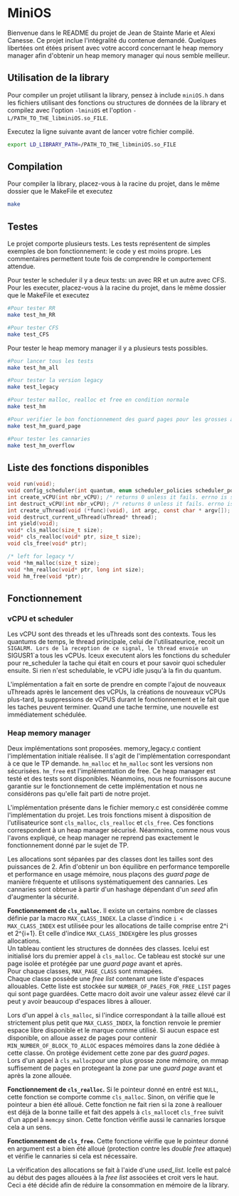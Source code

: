 #  MiniOS

Bienvenue dans le README du projet de Jean de Stainte Marie et Alexi Canesse. Ce projet inclue l'intégralité du contenue demandé. Quelques libertées ont étées prisent avec votre accord concernant le heap memory manager afin d'obtenir un heap memory manager qui nous semble meilleur.  

## Utilisation de la library

Pour compiler un projet utilisant la library, pensez à include `miniOS.h` dans les fichiers utilisant des fonctions ou structures de données de la library et compilez avec l'option `-lminiOS` et l'option `-L/PATH_TO_THE_libminiOS.so_FILE`.


Executez la ligne suivante avant de lancer votre fichier compilé.
```sh
export LD_LIBRARY_PATH=/PATH_TO_THE_libminiOS.so_FILE 
```

## Compilation

Pour compiler la library, placez-vous à la racine du projet, dans le même dossier que le MakeFile et executez
```sh
make
```

## Testes

Le projet comporte plusieurs tests. Les tests représentent de simples exemples de bon fonctionnement: le code y est moins propre. Les commentaires permettent toute fois de comprendre le comportement attendue.  

Pour tester le scheduler il y a deux tests: un avec RR et un autre avec CFS. Pour les executer, placez-vous à la racine du projet, dans le même dossier que le MakeFile et executez
```sh
#Pour tester RR
make test_hm_RR 

#Pour tester CFS
make test_CFS
```

Pour tester le heap memory manager il y a plusieurs tests possibles. 
```sh
#Pour lancer tous les tests 
make test_hm_all

#Pour tester la version legacy 
make test_legacy

#Pour tester malloc, realloc et free en condition normale
make test_hm

#Pour verifier le bon fonctionnement des guard pages pour les grosses allocations 
make test_hm_guard_page

#Pour tester les cannaries
make test_hm_overflow
```

## Liste des fonctions disponibles 

```C
void run(void);
void config_scheduler(int quantum, enum scheduler_policies scheduler_policy);
int create_vCPU(int nbr_vCPU); /* returns 0 unless it fails. errno is set if it fails */
int destruct_vCPU(int nbr_vCPU); /* returns 0 unless it fails. errno is set if it fails */
int create_uThread(void (*func)(void), int argc, const char * argv[]); /* returns 0 unless it fails. errno is set if it fails */
void destruct_current_uThread(uThread* thread);
int yield(void);
void* cls_malloc(size_t size);
void* cls_realloc(void* ptr, size_t size);
void cls_free(void* ptr);

/* left for legacy */
void *hm_malloc(size_t size);
void *hm_realloc(void* ptr, long int size);
void hm_free(void *ptr);
```

## Fonctionnement 

### vCPU et scheduler 

Les vCPU sont des threads et les uThreads sont des contexts. Tous les quantums de temps, le thread principale, celui de l'utilisateurice, recoit un `SIGALRM. Lors de la reception de ce signal, le thread envoie un `SIGUSR1`a tous les vCPUs. Iceux executent alors les fonctions du scheduler pour re_scheduler la tache qui était en cours et pour savoir quoi scheduler ensuite. Si rien n'est schedulable, le vCPU idle jusqu'à la fin du quantum.  

L'implémentation a fait en sorte de prendre en compte l'ajout de nouveaux uThreads après le lancement des vCPUs, la créations de nouveaux vCPUs plus-tard, la suppressions de vCPUS durant le fonctionnement et le fait que les taches peuvent terminer. Quand une tache termine, une nouvelle est immédiatement schédulée.

### Heap memory manager 

Deux implémentations sont proposées. memory_legacy.c contient l'implémentation initiale réalisée. Il s'agit de l'implémentation correspondant à ce que le TP demande. `hm_malloc` et `hm_malloc` sont les versions non sécurisées. `hm_free` est l'implémentation de free. Ce heap manager est testé et des tests sont disponibles. Néanmoins, nous ne fournissons aucune garantie sur le fonctionnement de cette implémentation et nous ne considérons pas qu'elle fait parti de notre projet.

L'implémentation présente dans le fichier memory.c est considérée comme l'implémentation du projet. Les trois fonctions misent à disposition de l'utilisateurice sont `cls_malloc`, `cls_realloc` et `cls_free`. Ces fonctions correspondent à un heap manager sécurisé. Néanmoins, comme nous vous l'avons expliqué, ce heap manager ne reprend pas exactement le fonctionnement donné par le sujet de TP.  

Les allocations sont séparées par des classes dont les tailles sont des puissances de 2. Afin d'obtenir un bon équilibre en performance temporelle et performance en usage mémoire, nous plaçons des _guard page_ de manière fréquente et utilisons systématiquement des cannaries. Les cannaries sont obtenue à partir d'un hashage dépendant d'un _seed_ afin d'augmenter la sécurité.  



__Fonctionnement de `cls_malloc`.__ Il existe un certains nombre de classes définie par la macro `MAX_CLASS_INDEX`. La classe d'indice `i < MAX_CLASS_INDEX` est utilisée pour les allocations de taille comprise entre 2^i et 2^{i+1}. Et celle d'indice `MAX_CLASS_INDEX`gère les plus grosses allocations.    
Un tableau contient les structures de données des classes. Icelui est initialisé lors du premier appel à `cls_malloc`. Ce tableau est stocké sur une page isolée et protégée par une _guard page_ avant et après.  
Pour chaque classes, `MAX_PAGE_CLASS` sont mmapées.  
Chaque classe possède une _free list_ contenant une liste d'espaces allouables. Cette liste est stockée sur `NUMBER_OF_PAGES_FOR_FREE_LIST` pages qui sont page guardées. Cette macro doit avoir une valeur assez élevé car il peut y avoir beaucoup d'espaces libres à allouer.  

   
Lors d'un appel à `cls_malloc`, si l'indice correspondant à la taille alloué est strictement plus petit que `MAX_CLASS_INDEX`, la fonction renvoie le premier espace libre disponible et le marque comme utilisé. Si aucun espace est disponible, on alloue assez de pages pour contenir `MIN_NUMBER_OF_BLOCK_TO_ALLOC` espaces mémoires dans la zone dédiée à cette classe. On protège évidement cette zone par des _guard pages_.   
Lors d'un appel à `cls_malloc`pour une plus grosse zone mémoire, on mmap suffisement de pages en protegeant la zone par une _guard page_ avant et après la zone allouée. 

__Fonctionnement de `cls_realloc`.__ Si le pointeur donné en entré est `NULL`, cette fonction se comporte comme `cls_malloc`. Sinon, on vérifie que le pointeur a bien été alloué. Cette fonction ne fait rien si la zone à reallouer est déjà de la bonne taille et fait des appels à `cls_malloc`et `cls_free` suivit d'un appel à `memcpy` sinon. Cette fonction vérifie aussi le cannaries lorsque cela a un sens.   

__Fonctionnement de `cls_free`.__ Cette fonctione vérifie que le pointeur donné en argument est a bien été alloué (protection contre les _double free_ attaque) et vérifie le cannaries si cela est nécessaire.   

La vérification des allocations se fait à l'aide d'une _used_list_. Icelle est palcé au début des pages allouées à la _free list_ associées et croit vers le haut. Ceci a été décidé afin de réduire la consommation en mémoire de la library.




